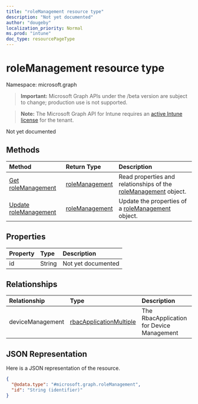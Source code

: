 ```yaml
---
title: "roleManagement resource type"
description: "Not yet documented"
author: "dougeby"
localization_priority: Normal
ms.prod: "intune"
doc_type: resourcePageType
---
```


# roleManagement resource type

Namespace: microsoft.graph

> **Important:** Microsoft Graph APIs under the /beta version are subject to change; production use is not supported.

> **Note:** The Microsoft Graph API for Intune requires an [active Intune license](https://go.microsoft.com/fwlink/?linkid=839381) for the tenant.

Not yet documented

## Methods
|Method|Return Type|Description|
|:---|:---|:---|
|[Get roleManagement](../api/intune-rbac-rolemanagement-get.md)|[roleManagement](../resources/intune-rbac-rolemanagement.md)|Read properties and relationships of the [roleManagement](../resources/intune-rbac-rolemanagement.md) object.|
|[Update roleManagement](../api/intune-rbac-rolemanagement-update.md)|[roleManagement](../resources/intune-rbac-rolemanagement.md)|Update the properties of a [roleManagement](../resources/intune-rbac-rolemanagement.md) object.|

## Properties
|Property|Type|Description|
|:---|:---|:---|
|id|String|Not yet documented|

## Relationships
|Relationship|Type|Description|
|:---|:---|:---|
|deviceManagement|[rbacApplicationMultiple](../resources/intune-rbac-rbacapplicationmultiple.md)|The RbacApplication for Device Management|

## JSON Representation
Here is a JSON representation of the resource.
<!-- {
  "blockType": "resource",
  "keyProperty": "id",
  "@odata.type": "microsoft.graph.roleManagement"
}
-->
``` json
{
  "@odata.type": "#microsoft.graph.roleManagement",
  "id": "String (identifier)"
}
```



